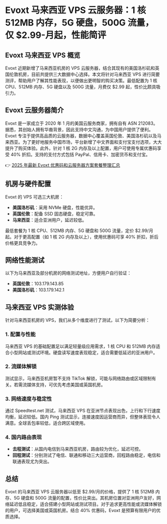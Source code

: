 # Evoxt 马来西亚 VPS 云服务器：1 核 512MB 内存，5G 硬盘，500G 流量，仅 $2.99-月起，性能简评

## Evoxt 马来西亚 VPS 概览

Evoxt 近期新增了马来西亚机房的 VPS 云服务器，结合其现有的美国洛杉矶和英国伦敦机房，目前共提供三大数据中心选择。本文将针对马来西亚 VPS 进行简要测评，帮助用户了解其性能表现，以便做出更明智的购买决策。最低配置为 1 核 CPU、512MB 内存、5G 硬盘以及 500G 流量，月费仅 $2.99 起，性价比颇具吸引力。

## Evoxt 云服务器简介

Evoxt 是一家成立于 2020 年 1 月的美国云服务商家，拥有自有 ASN 212083。据悉，其创始人拥有华裔背景，因此支持中文沟通，为中国用户提供了便利。Evoxt 专注于提供高品质的云服务器，数据中心覆盖英国伦敦、美国洛杉矶以及马来西亚。为了更好地服务中国市场，平台新增了中文界面和支付宝支付选项，大大提升了购买体验。此外，针对 1 核 2G 内存及以上配置，用户可使用专属优惠码享受 40% 折扣。支持的支付方式包括 PayPal、信用卡、加密货币和支付宝。

👉 [2025 年最新 Evoxt 优惠码和云服务器方案套餐整理汇总](https://bit.ly/evoxt)

## 机房与硬件配置

Evoxt 的 VPS 可选三大机房：
- **美国洛杉矶**：采用 NVMe 硬盘，性能优异。
- **英国伦敦**：配备 SSD 固态硬盘，稳定可靠。
- **马来西亚**：适合亚洲用户，延迟较低。

最低套餐为 1 核 CPU、512MB 内存、5G 硬盘和 500G 流量，定价 $2.99/月起。对于更高配置（如 1 核 2G 内存及以上），使用优惠码可享 40% 折扣，折后价格更具竞争力。

## 网络性能测试

以下为马来西亚及部分机房的网络测试地址，方便用户自行验证：
- **英国伦敦**：103.179.143.85
- **美国洛杉矶**：103.179.142.1

## 马来西亚 VPS 实测体验

针对马来西亚机房的 VPS，我们从多个维度进行了测试，以下为简要分析：

### 1. 配置与性能
马来西亚 VPS 的基础配置足以满足轻量级应用需求，1 核 CPU 和 512MB 内存适合小型网站或测试环境。硬盘读写速度表现稳定，适合需要低延迟的亚洲用户。

### 2. 流媒体解锁
测试显示，马来西亚机房暂不支持 TikTok 解锁，可能与网络路由或区域限制有关。若需流媒体支持，可优先考虑美国或英国机房。

### 3. 网络速度与稳定性
通过 Speedtest.net 测试，马来西亚 VPS 在亚洲节点表现出色，上行和下行速度均衡，延迟较低。国内 Ping 测试显示，连接速度因运营商而异，但整体表现令人满意。全球丢包率较低，适合跨区域使用。

### 4. 国内路由表现
- **去程测试**：从国内电信到马来西亚机房，路由较为优化，延迟可控。
- **回程测试**：分别测试了电信、联通和移动三大运营商，回程路由稳定，电信和联通表现尤为突出。

## 总结

Evoxt 的马来西亚 VPS 云服务器以低至 $2.99/月的价格，提供了 1 核 512MB 内存、5G 硬盘和 500G 流量的配置，性价比突出。其机房位置对亚洲用户友好，网络延迟低且稳定，适合搭建小型网站或测试项目。对于追求更高性能或流媒体解锁的用户，可选择美国或英国机房。结合 40% 优惠码，Evoxt 是预算有限用户的优质选择。